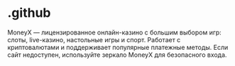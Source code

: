 # .github
MoneyX — лицензированное онлайн-казино с большим выбором игр: слоты, live-казино, настольные игры и спорт. Работает с криптовалютами и поддерживает популярные платежные методы. Если сайт недоступен, используйте зеркало MoneyX для безопасного входа.
